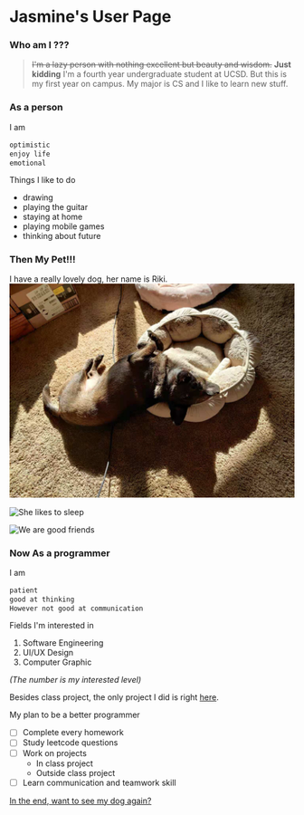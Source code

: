 
 # Jasmine's User Page 
 
### Who am I ???
> ~~I'm a lazy person with nothing excellent but beauty and wisdom.~~
**Just kidding**
I'm a fourth year undergraduate student at UCSD. But this is my first year on campus. My major is CS and I like to learn new stuff.
 
### As a person
I am 
```
optimistic
enjoy life
emotional
```
 
Things I like to do
- drawing
- playing the guitar
- staying at home
- playing mobile games
- thinking about future
  

### Then My Pet!!!
I have a really lovely dog, her name is Riki.
![Here is she](dog.jpg)
 
![She likes to sleep](dog_sleep.jpg)
 
![We are good friends](dog_with_me.jpg)
 
### **Now** As a programmer
I am 
```
patient
good at thinking
However not good at communication
```
 
Fields I'm interested in
1. Software Engineering
2. UI/UX Design
3. Computer Graphic

*(The number is my interested level)*
 
Besides class project, the only project I did is right [here](https://github.com/JingxianW/WeatherAppProject).
 
My plan to be a better programmer
- [ ] Complete every homework
- [ ] Study leetcode questions
- [ ] Work on projects
  - In class project
  - Outside class project
- [ ] Learn communication and teamwork skill

[In the end, want to see my dog again?](#my-pet)
 
 

